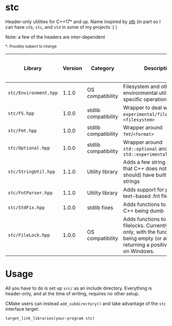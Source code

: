 # stc

Header-only utilities for C++17\* and up. Name inspired by [stb](https://github.com/nothings/stb) (in part so I can have `stb`, `stc`, and `std` in some of my projects :) )

Note: a few of the headers are inter-dependent

<sub>\*: Possibly subject to change</sub>

| Library | Version | Category | Description | Dependencies (not including stdlib includes) |
| --- | --- | --- | --- | --- |
| `stc/Environment.hpp` | 1.1.0  | OS compatibility | Filesystem and other environmental utils for OS-specific operations | `FS.hpp`, `Optional.hpp` |
| `stc/FS.hpp` | 1.0.0 | stdlib compatibility | Wrapper to deal with `experimental/filesystem` and `<filesystem>` | |
| `stc/Fmt.hpp` | 1.0.0 | stdlib compatibility | Wrapper around `fmt`/`<format>` | |
| `stc/Optional.hpp` | 1.0.0 | stdlib compatibility | Wrapper around `std::optional` and `std::experimental::optional` | | 
| `stc/StringUtil.hpp` | 1.1.0 | Utility library | Adds a few string operations that C++ does not (but should) have built into strings | |
| `stc/FntParser.hpp` | 1.1.0 | Utility library | Adds support for parsing text-based .fnt files | `FS.hpp`, `StdFix.hpp` |
| `stc/StdFix.hpp` | 1.0.0 | stdlib fixes | Adds functions to deal with C++ being dumb | |
| `stc/FileLock.hpp` | 1.0.0 | OS compatibility | Adds functions to deal with filelocks. Currently Linux-only, with the functions being empty (or always returning a positive result) on Windows. | |

# Usage

All you have to do is set up `src/` as an include directory. Everything is header-only, and at the time of writing, requires no other setup.

CMake users can instead `add_subdirectory()` and take advantage of the `stc` interface target:
```
target_link_libraries(your-program stc)
```
